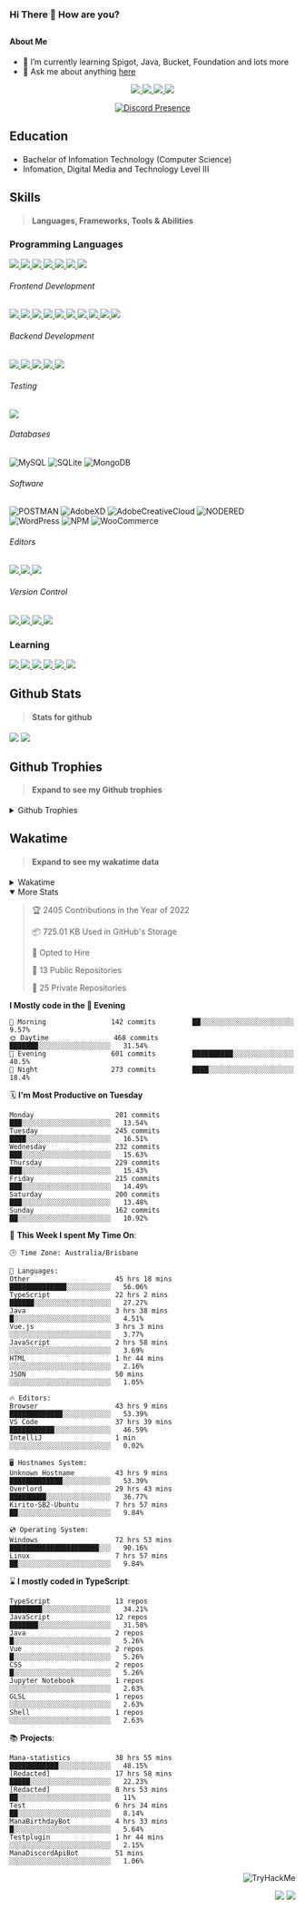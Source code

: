### Hi There 👋 How are you?

## <h4>About Me</h4>

- 🌱 I’m currently learning Spigot, Java, Bucket, Foundation and lots more
- 💬 Ask me about anything [here](https://github.com/nick22985/nick22985/issues)

<p align="center">
	<a href="https://discordapp.com/users/221602145462386688">
		<img src="https://img.shields.io/badge/Discord-5865F2.svg?&style=for-the-badge&logo=Discord&logoColor=white"/>
	</a>
	<a href="https://www.youtube.com/channel/UChZvyaTJSq0PweGmTpjPjRw">
		<img src="https://img.shields.io/badge/YouTube-FF0000.svg?&style=for-the-badge&logo=YouTube&logoColor=white"/>
	</a>
	<a href="https://twitter.com/nick22985">
		<img src="https://img.shields.io/badge/Twitter-1DA1F2.svg?&style=for-the-badge&logo=Twitter&logoColor=white"/>
	</a>
	<a href="https://www.npmjs.com/~nick22985">
		<img src="https://img.shields.io/badge/npm-CB3837.svg?&style=for-the-badge&logo=NPM&logoColor=white"/>
	</a>
</p>
<p align="center">
	<a href="https://discord.com/users/221602145462386688" target="_blank" rel="nofollow">
		<img src="https://lanyard-profile-readme.vercel.app/api/221602145462386688?hideStatus=true&animated=true&hideDiscrim=false" alt="Discord Presence" align="center">
	</a>
</p>


<h2>Education</h2>

> #### 
- Bachelor of Infomation Technology (Computer Science)
- Infomation, Digital Media and Technology Level III




<h2>Skills</h2>

> #### Languages, Frameworks, Tools & Abilities

<h3>Programming Languages</h3>
<a href="">
	<img src="https://img.shields.io/badge/JavaScript-323330.svg?&style=flat-square&logo=javascript&logoColor=%23F7DF1E"/>
</a>
<a href="">
	<img src="https://img.shields.io/badge/TYPESCRIPT-%23007ACC.svg?&style=flat-square&logo=typescript&logoColor=white"/>
</a>
<a href="">
	<img src="https://img.shields.io/badge/PYTHON-3776AB.svg?&style=flat-square&logo=python&logoColor=white"/>
</a>
<a href="">
	<img src="https://img.shields.io/badge/C-3776AB.svg?&style=flat-square&logo=C&logoColor=white"/>
</a>
<a href="">
	<img src="https://img.shields.io/badge/C%23-239120.svg?&style=flat-square&logo=C-Sharp&logoColor=white"/>
</a>
<a href="">
	<img src="https://img.shields.io/badge/.Net-512BD4.svg?&style=flat-square&logo=.NET&logoColor=white"/>
</a>
<a href="">
	<img src="https://img.shields.io/badge/JQUERY-0769AD.svg?&style=flat-square&logo=jquery&logoColor=white"/>
</a>	

<h6> Frontend Development </h6>
<a href="">
	<img src="https://img.shields.io/badge/React-61DAFB?style=flat-square&logo=react&logoColor=white"/>
</a>
<a href="">
	<img src="https://img.shields.io/badge/CSS3-%231572B6.svg?&style=flat-square&logo=css3&logoColor=white"/>
</a>
<a href="">
	<img src="https://img.shields.io/badge/HTML5-E34F26.svg?&style=flat-square&logo=html5&logoColor=white"/>
</a>
<a href="">
	<img src="https://img.shields.io/badge/Blazor-512BD4.svg?&style=flat-square&logo=Blazor&logoColor=white"/>
</a>
<a href="">
	<img src="https://img.shields.io/badge/Tailwind-06B6D4.svg?&style=flat-square&logo=tailwindcss&logoColor=white"/>
</a>
<a href="">
	<img src="https://img.shields.io/badge/Vue.js-4FC08D?style=flat-square&logo=Vue.js&logoColor=white"/>
</a>
<a href="">
	<img src="https://img.shields.io/badge/Vuetify-1867C0?style=flat-square&logo=vuetify"/>
</a>
<a href="">
	<img src="https://img.shields.io/badge/Bootstrap-7952B3?style=flat-square&logo=bootstrap&logoColor=white"/>
</a>
<a href="">
	<img src="https://img.shields.io/badge/Nextjs-000000?style=flat-square&logo=next.js&logoColor=white"/>
</a>
<a href="">
	<img src="https://img.shields.io/badge/Electron-47848F?style=flat-square&logo=electron&logoColor=white"/>
</a>

<h6> Backend Development </h6>
<a href="">
	<img src="https://img.shields.io/badge/NODEJS-339933.svg?&style=flat-square&logo=node.js&logoColor=white"/>
</a>
<a href="">
	<img src="https://img.shields.io/badge/NGINX-269539.svg?&style=flat-square&logo=nginx&logoColor=white"/>
</a>
<a href="">
	<img src="https://img.shields.io/badge/GRAPHQL-E10098.svg?&style=flat-square&logo=graphql&logoColor=white"/>
</a>
<a href="">
	<img src="https://img.shields.io/badge/express-000000?style=flat-square&logo=express&logoColor=white"/>
</a>
<a href="">
	<img src="https://img.shields.io/badge/NestJs-E0234E?style=flat-square&logo=nestjs&logoColor=white"/>
</a>

<h6>Testing</h6>
<a href="">
	<img src="https://img.shields.io/badge/cypress-17202C?style=flat-square&logo=cypress&logoColor=white"/>
</a>

<h6> Databases </h6>

![MySQL](https://img.shields.io/badge/MySQL-4479A1.svg?&style=flat-square&logo=mysql&logoColor=white)
![SQLite](https://img.shields.io/badge/SQLite-003B57.svg?&style=flat-square&logo=sqlite&logoColor=white)
![MongoDB](https://img.shields.io/badge/MONGODB-47A248.svg?&style=flat-square&logo=mongodb&logoColor=white)

<h6>Software</h6>

![POSTMAN](https://img.shields.io/badge/Postman-FF6C37.svg?&style=flat-square&logo=postman&logoColor=white)
![AdobeXD](https://img.shields.io/badge/Adobe%20XD-FF61F6.svg?&style=flat-square&logo=Adobe-XD&logoColor=black)
![AdobeCreativeCloud](https://img.shields.io/badge/Adobe%20Creative%20Cloud-DA1F26.svg?&style=flat-square&logo=Adobe-Creative-Cloud&logoColor=white)
![NODERED](https://img.shields.io/badge/node%20red-8F0000.svg?&style=flat-square&logo=node-red&logoColor=white)
![WordPress](https://img.shields.io/badge/Wordpress-21759B.svg?&style=flat-square&logo=wordpress&logoColor=white)
![NPM](https://img.shields.io/badge/npm-CB3837.svg?&style=flat-square&logo=npm&logoColor=white)
![WooCommerce](https://img.shields.io/badge/WooCommerce-96588A.svg?&style=flat-square&logo=WooCommerce&logoColor=white)

<h6> Editors </h6>
<a href="">
	<img src="https://img.shields.io/badge/VSCODE-007ACC.svg?&style=flat-square&logo=visual-studio-code"/>
</a>
<a href="">
	<img src="https://img.shields.io/badge/Visual%20Studio-5C2D91.svg?&style=flat-square&logo=visual-studio"/>
</a>
<a href="">
	<img src="https://img.shields.io/badge/INTELLIJ-000000.svg?&style=flat-square&logo=intellij-idea"/>
</a>

<h6>Version Control</h6>
<a href="">
	<img src="https://img.shields.io/badge/GITHUB-%23121011.svg?&style=flat-square&logo=github&logoColor=white"/>
</a>
<a href="">
	<img src="https://img.shields.io/badge/GITLAB-%23181717.svg?&style=flat-square&logo=gitlab&logoColor=white"/>
</a>
<a href="">
	<img src="https://img.shields.io/badge/GIT-%23F05033.svg?&style=flat-square&logo=git&logoColor=white"/>
</a>
<a href="">
	<img src="https://img.shields.io/badge/-BitBucket-darkblue?style=flat-square&logo=bitbucket"/>
</a>

<!-- <br><br><br><br>

![MicrosoftAzure](https://img.shields.io/badge/Microsoft%20Azure-232F7E?style=flat-square&logo=microsoft-azure)
![GoogleCloud](https://img.shields.io/badge/Google%20Cloud-black?style=flat-square&logo=google-cloud)
![DigitalOcean](https://img.shields.io/badge/-Digital%20Ocean-darkblue?style=flat-square&logo=digitalocean)
![Heroku](https://img.shields.io/badge/-Heroku-430098?style=flat-square&logo=heroku)
![RaspberryPi](https://img.shields.io/badge/-Raspberry%20Pi-C51A4A?style=flat-square&logo=Raspberry-Pi)
![LINUX](https://img.shields.io/badge/LINUX-FCC624?style=flat-square-square&logo=linux&logoColor=black) -->


<h3>Learning</h3>
<a href="">
	<img src="https://img.shields.io/badge/GITHUB%20ACTIONS-2088FF.svg?&style=flat-square&logo=github-actions&logoColor=white"/>
</a>	

<a href="">
	<img src="https://img.shields.io/badge/PHP-777BB4.svg?&style=flat-square&logo=php&logoColor=white"/>
</a>		
<a href="">
	<img src="https://img.shields.io/badge/DOCKER-2496ED.svg?&style=flat-square&logo=docker&logoColor=white"/>
</a>		
<a href="">
	<img src="https://img.shields.io/badge/webpack-8DD6F9?style=flat-square&logo=webpack&logoColor=white"/>
</a>
<a href="">
	<img src="https://img.shields.io/badge/redis-DC382D?style=flat-square&logo=redis&logoColor=white"/>
</a>
<a href="">
	<img src="https://img.shields.io/badge/OpenJDK-5585A3?style=flat-square&logo=OpenJDK&logoColor=white"/>
</a>

## Github Stats
> #### Stats for github
<img src="https://github-readme-stats.vercel.app/api?username=nick22985&count_private=true&show_icons=true&theme=github_dark"></img>
<img src="https://streak-stats.demolab.com/?user=Nick22985&theme=dark&hide_border=true"></img>

## Github Trophies
> #### Expand to see my Github trophies 
<details>
  <summary> 
    Github Trophies
  </summary>
  <p>
    <img src="https://github-profile-trophy.vercel.app/?username=nick22985&theme=algolia&column=4">
  </p>
  </details>
  
## Wakatime
> #### Expand to see my wakatime data
<details>
  <summary> 
   Wakatime
  </summary>
  <p>
	<img src="https://wakatime.com/share/@nick22985/e7a14e07-4d82-4eb2-a5eb-1c3cef708fe7.svg" height="400" width="600"></img>
	<img src="https://wakatime.com/share/@nick22985/ed1a7d86-01e3-4cf7-bd62-356413a3e91c.svg" height="400" width="600"></img>
</p>
 </details>

<details open="true">
<summary>More Stats</summary>

<!--START_SECTION:devStats-->
> 🏆 2405 Contributions in the Year of 2022
>
> 📦 725.01 KB Used in GitHub's Storage
>
> 💼 Opted to Hire
>
> 📖 13 Public Repositories
>
> 🔐 25 Private Repositories

**I Mostly code in the 🌆 Evening**
```text
🌅 Morning                142 commits         ██░░░░░░░░░░░░░░░░░░░░░░░   9.57%
🌞 Daytime                468 commits         ███████░░░░░░░░░░░░░░░░░░   31.54%
🌆 Evening                601 commits         ██████████░░░░░░░░░░░░░░░   40.5%
🌙 Night                  273 commits         ████░░░░░░░░░░░░░░░░░░░░░   18.4%
```
🗓️ **I'm Most Productive on Tuesday**
```text
Monday                    201 commits         ███░░░░░░░░░░░░░░░░░░░░░░   13.54%
Tuesday                   245 commits         ████░░░░░░░░░░░░░░░░░░░░░   16.51%
Wednesday                 232 commits         ███░░░░░░░░░░░░░░░░░░░░░░   15.63%
Thursday                  229 commits         ███░░░░░░░░░░░░░░░░░░░░░░   15.43%
Friday                    215 commits         ███░░░░░░░░░░░░░░░░░░░░░░   14.49%
Saturday                  200 commits         ███░░░░░░░░░░░░░░░░░░░░░░   13.48%
Sunday                    162 commits         ██░░░░░░░░░░░░░░░░░░░░░░░   10.92%
```
🚀 **This Week I spent My Time On**:
```text
🕒 Time Zone: Australia/Brisbane

💬 Languages:
Other                     45 hrs 18 mins      ██████████████░░░░░░░░░░░   56.06%
TypeScript                22 hrs 2 mins       ██████░░░░░░░░░░░░░░░░░░░   27.27%
Java                      3 hrs 38 mins       █░░░░░░░░░░░░░░░░░░░░░░░░   4.51%
Vue.js                    3 hrs 3 mins        ░░░░░░░░░░░░░░░░░░░░░░░░░   3.77%
JavaScript                2 hrs 58 mins       ░░░░░░░░░░░░░░░░░░░░░░░░░   3.69%
HTML                      1 hr 44 mins        ░░░░░░░░░░░░░░░░░░░░░░░░░   2.16%
JSON                      50 mins             ░░░░░░░░░░░░░░░░░░░░░░░░░   1.05%

🔥 Editors:
Browser                   43 hrs 9 mins       █████████████░░░░░░░░░░░░   53.39%
VS Code                   37 hrs 39 mins      ███████████░░░░░░░░░░░░░░   46.59%
IntelliJ                  1 min               ░░░░░░░░░░░░░░░░░░░░░░░░░   0.02%

🖥️ Hostnames System:
Unknown Hostname          43 hrs 9 mins       █████████████░░░░░░░░░░░░   53.39%
Overlord                  29 hrs 43 mins      █████████░░░░░░░░░░░░░░░░   36.77%
Kirito-SB2-Ubuntu         7 hrs 57 mins       ██░░░░░░░░░░░░░░░░░░░░░░░   9.84%

💿 Operating System:
Windows                   72 hrs 53 mins      ██████████████████████░░░   90.16%
Linux                     7 hrs 57 mins       ██░░░░░░░░░░░░░░░░░░░░░░░   9.84%
```
⌛ **I mostly coded in TypeScript**:
```text
TypeScript                13 repos            ████████░░░░░░░░░░░░░░░░░   34.21%
JavaScript                12 repos            ███████░░░░░░░░░░░░░░░░░░   31.58%
Java                      2 repos             █░░░░░░░░░░░░░░░░░░░░░░░░   5.26%
Vue                       2 repos             █░░░░░░░░░░░░░░░░░░░░░░░░   5.26%
CSS                       2 repos             █░░░░░░░░░░░░░░░░░░░░░░░░   5.26%
Jupyter Notebook          1 repos             ░░░░░░░░░░░░░░░░░░░░░░░░░   2.63%
GLSL                      1 repos             ░░░░░░░░░░░░░░░░░░░░░░░░░   2.63%
Shell                     1 repos             ░░░░░░░░░░░░░░░░░░░░░░░░░   2.63%
```
📚 **Projects**:
```text
Mana-statistics           38 hrs 55 mins      ████████████░░░░░░░░░░░░░   48.15%
[Redacted]                17 hrs 58 mins      █████░░░░░░░░░░░░░░░░░░░░   22.23%
[Redacted]                8 hrs 53 mins       ██░░░░░░░░░░░░░░░░░░░░░░░   11%
Test                      6 hrs 34 mins       ██░░░░░░░░░░░░░░░░░░░░░░░   8.14%
ManaBirthdayBot           4 hrs 33 mins       █░░░░░░░░░░░░░░░░░░░░░░░░   5.64%
Testplugin                1 hr 44 mins        ░░░░░░░░░░░░░░░░░░░░░░░░░   2.15%
ManaDiscordApiBot         51 mins             ░░░░░░░░░░░░░░░░░░░░░░░░░   1.06%
```
<!--END_SECTION:devStats-->
</details>
<p align="right">
    <img src="https://tryhackme-badges.s3.amazonaws.com/nick22985.png" alt="TryHackMe">
</p>
<p align="right">
    <img src="https://www.codewars.com/users/nick22985/badges/micro"/>
    <img src="https://wakatime.com/badge/user/06ef56ec-e763-432c-a1cc-83e10de5b5a3.svg"/>
</p>
